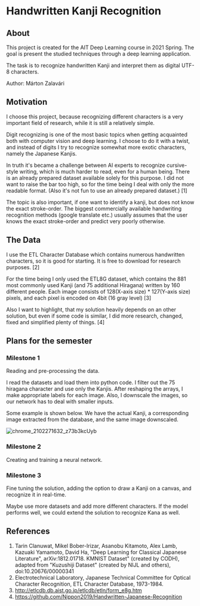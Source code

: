 # Handwritten Kanji Recognition

## About

This project is created for the AIT Deep Learning course in 2021 Spring.
The goal is present the studied techniques through a deep learning application.

The task is to recognize handwritten Kanji and interpret them as digital UTF-8 characters.

Author:
Márton Zalavári

## Motivation
I choose this project, because recognizing different characters is a very important field of research, while it is still a relatively simple.

Digit recognizing is one of the most basic topics when getting acquainted both with computer vision and deep learning. I choose to do it with a twist, and instead of digits I try to recognize somewhat more exotic characters, namely the Japanese Kanjis.

In truth it's became a challenge between AI experts to recognize cursive-style writing, which is much harder to read, even for a human being. There is an already prepared dataset available solely for this purpose. I did not want to raise the bar too high, so for the time being I deal with only the more readable format. (Also it's not fun to use an already prepared dataset.) [1]

The topic is also important, if one want to identify a kanji, but does not know the exact stroke-order. The biggest commercially available handwriting recognition methods (google translate etc.) usually assumes that the user knows the exact stroke-order and predict very poorly otherwise.

## The Data
I use the ETL Character Database which contains numerous handwritten characters, so it is good for starting. It is free to download for research purposes. [2]

For the time being I only used the ETL8G dataset, which contains the 881 most commonly used Kanji (and 75 additional Hiragana) written by 160 different people. Each image consists of 128(X-axis size) * 127(Y-axis size) pixels, and each pixel is encoded on 4bit (16 gray level) [3]

Also I want to highlight, that my solution heavily depends on an other solution, but even if some code is similar, I did more research, changed, fixed and simplified plenty of things. [4]

## Plans for the semester
### Milestone 1
Reading and pre-processing the data.

I read the datasets and load them into python code. I filter out the 75 hiragana character and use only the Kanjis.
After reshaping the arrays, I make appropriate labels for each image.
Also, I downscale the images, so our network has to deal with smaller inputs.

Some example is shown below. We have the actual Kanji, a corresponding image extracted from the database, and the same image downscaled.

![chrome_2102271632_z73b3kcUyb](https://user-images.githubusercontent.com/43651931/109393428-d76c1b00-7921-11eb-864f-caa462e2a30e.png)

### Milestone 2
Creating and training a neural network.

### Milestone 3
Fine tuning the solution, adding the option to draw a Kanji on a canvas, and recognize it in real-time.

Maybe use more datasets and add more different characters.
If the model performs well, we could extend the solution to recognize Kana as well.


## References

1. Tarin Clanuwat, Mikel Bober-Irizar, Asanobu Kitamoto, Alex Lamb, Kazuaki Yamamoto, David Ha, "Deep Learning for Classical Japanese Literature", arXiv:1812.01718. 
   KMNIST Dataset" (created by CODH), adapted from "Kuzushiji Dataset" (created by NIJL and others), doi:10.20676/00000341
2. Electrotechnical Laboratory, Japanese Technical Committee for Optical Character Recognition, ETL Character Database, 1973-1984.
3. http://etlcdb.db.aist.go.jp/etlcdb/etln/form_e8g.htm
4. https://github.com/Nippon2019/Handwritten-Japanese-Recognition
